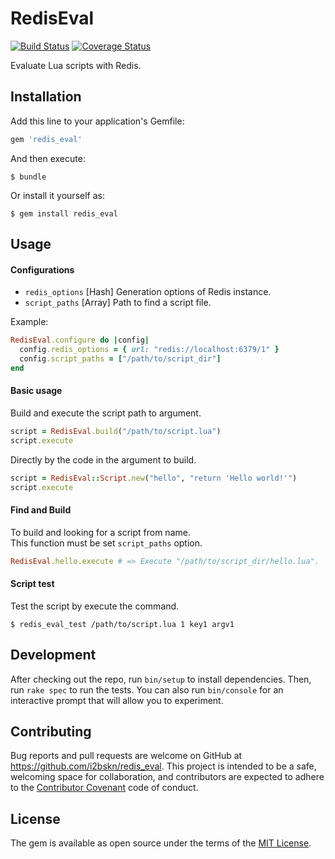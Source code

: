 # RedisEval

[![Build Status](https://travis-ci.org/i2bskn/redis_eval.svg)](https://travis-ci.org/i2bskn/redis_eval)
[![Coverage Status](https://coveralls.io/repos/i2bskn/redis_eval/badge.svg?branch=master&service=github)](https://coveralls.io/github/i2bskn/redis_eval?branch=master)

Evaluate Lua scripts with Redis.

## Installation

Add this line to your application's Gemfile:

```ruby
gem 'redis_eval'
```

And then execute:

    $ bundle

Or install it yourself as:

    $ gem install redis_eval

## Usage

#### Configurations

- `redis_options` [Hash] Generation options of Redis instance.
- `script_paths` [Array] Path to find a script file.

Example:

```ruby
RedisEval.configure do |config|
  config.redis_options = { url: "redis://localhost:6379/1" }
  config.script_paths = ["/path/to/script_dir"]
end
```

#### Basic usage

Build and execute the script path to argument.

```ruby
script = RedisEval.build("/path/to/script.lua")
script.execute
```

Directly by the code in the argument to build.

```ruby
script = RedisEval::Script.new("hello", "return 'Hello world!'")
script.execute
```

#### Find and Build

To build and looking for a script from name.  
This function must be set `script_paths` option.

```ruby
RedisEval.hello.execute # => Execute "/path/to/script_dir/hello.lua".
```

#### Script test

Test the script by execute the command.

```
$ redis_eval_test /path/to/script.lua 1 key1 argv1
```

## Development

After checking out the repo, run `bin/setup` to install dependencies. Then, run `rake spec` to run the tests. You can also run `bin/console` for an interactive prompt that will allow you to experiment.

## Contributing

Bug reports and pull requests are welcome on GitHub at https://github.com/i2bskn/redis_eval. This project is intended to be a safe, welcoming space for collaboration, and contributors are expected to adhere to the [Contributor Covenant](http://contributor-covenant.org) code of conduct.


## License

The gem is available as open source under the terms of the [MIT License](http://opensource.org/licenses/MIT).

